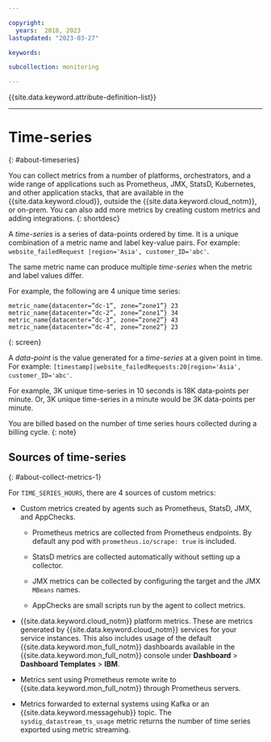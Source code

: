 ```yaml
---

copyright:
  years:  2018, 2023
lastupdated: "2023-03-27"

keywords:

subcollection: monitoring

---
```


{{site.data.keyword.attribute-definition-list}}

---

# Time-series
{: #about-timeseries}

You can collect metrics from a number of platforms, orchestrators, and a wide range of applications such as Prometheus, JMX, StatsD, Kubernetes, and other application stacks, that are available in the {{site.data.keyword.cloud}}, outside the {{site.data.keyword.cloud_notm}}, or on-prem. You can also add more metrics by creating custom metrics and adding integrations.
{: shortdesc}


A *time-series* is a series of data-points ordered by time.  It is a unique combination of a metric name and label key-value pairs.  For example: `website_failedRequest |region='Asia', customer_ID='abc'`.

The same metric name can produce multiple *time-series* when the metric and label values differ.

For example, the following are 4 unique time series:

```text
metric_name{datacenter=”dc-1”, zone=”zone1”} 23
metric_name{datacenter=”dc-2”, zone=”zone1”} 34
metric_name{datacenter=”dc-3”, zone=”zone2”} 43
metric_name{datacenter=”dc-4”, zone=”zone2”} 23
```
{: screen}

A *data-point* is the value generated for a *time-series* at a given point in time.  For example: `[timestamp]|website_failedRequests:20|region='Asia', customer_ID='abc'`.

For example, 3K unique time-series in 10 seconds is 18K data-points per minute.  Or, 3K unique time-series in a minute would be 3K data-points per minute.

You are billed based on the number of time series hours collected during a billing cycle.
{: note}

## Sources of time-series
{: #about-collect-metrics-1}

For `TIME_SERIES_HOURS`, there are 4 sources of custom metrics:

* Custom metrics created by agents such as Prometheus, StatsD, JMX, and AppChecks.

   * Prometheus metrics are collected from Prometheus endpoints. By default any pod with `prometheus.io/scrape: true` is included.

   * StatsD metrics are collected automatically without setting up a collector.

   * JMX metrics can be collected by configuring the target and the JMX `MBeans` names.

   * AppChecks are small scripts run by the agent to collect metrics.

* {{site.data.keyword.cloud_notm}} platform metrics. These are metrics generated by {{site.data.keyword.cloud_notm}} services for your service instances. This also includes usage of the default {{site.data.keyword.mon_full_notm}} dashboards available in the {{site.data.keyword.mon_full_notm}} console under **Dashboard** > **Dashboard Templates** > **IBM**.

* Metrics sent using Prometheus remote write to {{site.data.keyword.mon_full_notm}} through Prometheus servers.

* Metrics forwarded to external systems using Kafka or an {{site.data.keyword.messagehub}} topic. The `sysdig_datastream_ts_usage` metric returns the number of time series exported using metric streaming.
